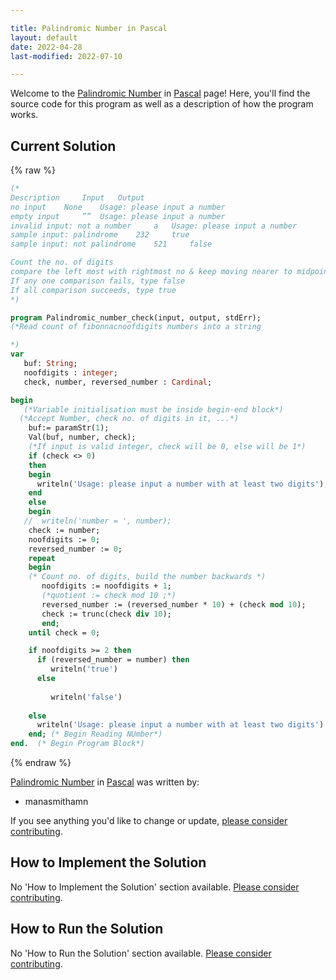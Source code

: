 ```yaml
---

title: Palindromic Number in Pascal
layout: default
date: 2022-04-28
last-modified: 2022-07-10

---
```


Welcome to the [Palindromic Number](https://sampleprograms.io/projects/palindromic-number) in [Pascal](https://sampleprograms.io/languages/pascal) page! Here, you'll find the source code for this program as well as a description of how the program works.

## Current Solution

{% raw %}

```pascal
(*
Description 	Input 	Output
no input 	None 	Usage: please input a number
empty input 	”” 	Usage: please input a number
invalid input: not a number 	a 	Usage: please input a number
sample input: palindrome 	232 	true
sample input: not palindrome 	521 	false

Count the no. of digits
compare the left most with rightmost no & keep moving nearer to midpoint
If any one comparison fails, type false
If all comparison succeeds, type true
*)

program Palindromic_number_check(input, output, stdErr);
(*Read count of fibonnacnoofdigits numbers into a string

*)
var
   buf: String;
   noofdigits : integer;
   check, number, reversed_number : Cardinal;

begin
   (*Variable initialisation must be inside begin-end block*)
  (*Accept Number, check no. of digits in it, ...*)
    buf:= paramStr(1);
    Val(buf, number, check);  
    (*If input is valid integer, check will be 0, else will be 1*)
    if (check <> 0)
    then
    begin
      writeln('Usage: please input a number with at least two digits');
    end
    else
    begin
   //  writeln('number = ', number);
    check := number;
    noofdigits := 0;
    reversed_number := 0;
    repeat
    begin
    (* Count no. of digits, build the number backwards *)
       noofdigits := noofdigits + 1;
       (*quotient := check mod 10 ;*)
       reversed_number := (reversed_number * 10) + (check mod 10);
       check := trunc(check div 10);
       end;
    until check = 0;

    if noofdigits >= 2 then
      if (reversed_number = number) then
         writeln('true')
      else
      
         writeln('false')
   
    else
      writeln('Usage: please input a number with at least two digits')
    end; (* Begin Reading NUmber*)
end.  (* Begin Program Block*)
```

{% endraw %}

[Palindromic Number](https://sampleprograms.io/projects/palindromic-number) in [Pascal](https://sampleprograms.io/languages/pascal) was written by:

- manasmithamn

If you see anything you'd like to change or update, [please consider contributing](https://github.com/TheRenegadeCoder/sample-programs).

## How to Implement the Solution

No 'How to Implement the Solution' section available. [Please consider contributing](https://github.com/TheRenegadeCoder/sample-programs-website).

## How to Run the Solution

No 'How to Run the Solution' section available. [Please consider contributing](https://github.com/TheRenegadeCoder/sample-programs-website).